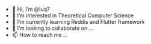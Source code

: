 - 👋 Hi, I’m @luq7
- 👀 I’m interested in Theoretical Computer Science
- 🌱 I’m currently learning Reddis and Flutter framework
- 💞️ I’m looking to collaborate on ...
- 📫 How to reach me ...

<!---
luq7/luq7 is a ✨ special ✨ repository because its `README.md` (this file) appears on your GitHub profile.
You can click the Preview link to take a look at your changes.
--->
